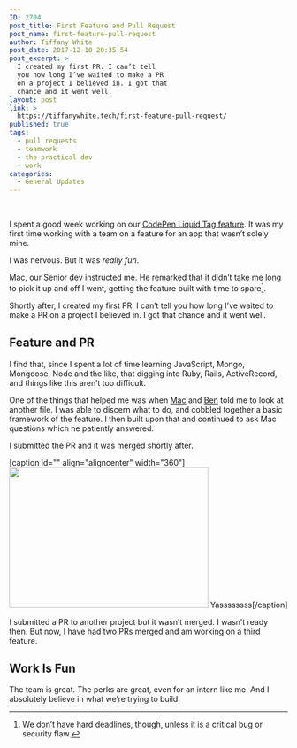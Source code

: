 ```yaml
---
ID: 2704
post_title: First Feature and Pull Request
post_name: first-feature-pull-request
author: Tiffany White
post_date: 2017-12-10 20:35:54
post_excerpt: >
  I created my first PR. I can’t tell
  you how long I’ve waited to make a PR
  on a project I believed in. I got that
  chance and it went well.
layout: post
link: >
  https://tiffanywhite.tech/first-feature-pull-request/
published: true
tags:
  - pull requests
  - teamwork
  - the practical dev
  - work
categories:
  - General Updates
---
```

&nbsp;

I spent a good week working on our [CodePen Liquid Tag feature](https://dev.to/twhite/changelog-codepen-liquid-tags-now-live-amj). It was my first time working with a team on a feature for an app that wasn’t solely mine.

I was nervous. But it was *really fun*.

Mac, our Senior dev instructed me. He remarked that it didn’t take me long to pick it up and off I went, getting the feature built with time to spare[^1].

Shortly after, I created my first PR. I can’t tell you how long I’ve waited to make a PR on a project I believed in. I got that chance and it went well.

## Feature and PR
I find that, since I spent a lot of time learning JavaScript, Mongo, Mongoose, Node and the like, that digging into Ruby, Rails, ActiveRecord, and things like this aren’t too difficult.

One of the things that helped me was when [Mac](https://dev.to/maestromac) and [Ben](https://dev.to/ben) told me to look at another file. I was able to discern what to do, and cobbled together a basic framework of the feature. I then built upon that and continued to ask Mac questions which he patiently answered.

I submitted the PR and it was merged shortly after.

[caption id="" align="aligncenter" width="360"]<img src="https://media.giphy.com/media/MQlekpXmGIfFm/giphy.gif" alt="" width="360" height="254" /> Yassssssss[/caption]

I submitted a PR to another project but it wasn’t merged. I wasn’t ready then. But now, I have had two PRs merged and am working on a third feature.

## Work Is Fun
The team is great. The perks are great, even for an intern like me. And I absolutely believe in what we’re trying to build.

[^1]: We don’t have hard deadlines, though, unless it is a critical bug or security flaw.